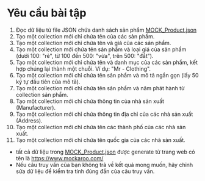# Yêu cầu bài tập

1.  Đọc dữ liệu từ file JSON chứa danh sách sản phẩm [MOCK_Product.json](MOCK_Product.json)
2.  Tạo một collection mới chỉ chứa tên của các sản phẩm.
3.  Tạo một collection mới chỉ chứa tên và giá của các sản phẩm.
4.  Tạo một collection mới chứa tên sản phẩm và loại giá của sản phẩm (dưới 100: "rẻ", từ 100 đến 500: "vừa", trên 500: "đắt").
5.  Tạo một collection mới chỉ chứa tên và danh mục của các sản phẩm, kết hợp chúng lại thành một chuỗi. Ví dụ: "Mr - Clothing".
6.  Tạo một collection mới chỉ chứa tên sản phẩm và mô tả ngắn gọn (lấy 50 ký tự đầu tiên của mô tả).
7.  Tạo một collection mới chỉ chứa tên sản phẩm và năm phát hành từ collection sản phẩm.
8.  Tạo một collection mới chỉ chứa thông tin của nhà sản xuất (Manufacturer).
9.  Tạo một collection mới chỉ chứa thông tin địa chỉ của các nhà sản xuất (Address).
10. Tạo một collection mới chỉ chứa tên các thành phố của các nhà sản xuất.
11. Tạo một collection mới chỉ chứa tên quốc gia của các nhà sản xuất.


- tất cả dữ liệu trong [MOCK_Product.json](MOCK_Product.json) được generate từ trang web có tên là https://www.mockaroo.com/
- Nếu câu truy vấn của bạn không trả về kết quả mong muốn, hãy chỉnh sửa dữ liệu để kiểm tra tính đúng đắn của câu truy vấn.